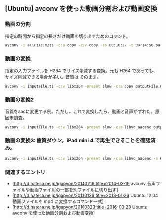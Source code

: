 ## [Ubuntu] avconv を使った動画分割および動画変換



### 動画の分割

指定の時間から指定の長さだけ動画を切り出すためのコマンド。

```sh
avconv -i allFile.m2ts -c:a copy -c:v copy -ss 00:16:12 -t 00:14:50 partialFile.ts
```



### 動画の変換

指定の入力ファイルを H264 でサイズ削減する変換。元も H264 であっても、サイズ削減できる場合が多い。音質は そのまま。

```sh
avconv -i inputFile.ts -c:v libx264 -preset slow -c:a copy outputFile.mp4
```



### 動画の変換2

音質をaacに変更する例。ただし、これで変換したら、動画と音声がずれた。原因未調査。

```sh
avconv -i inputFile.ts -c:v libx264 -preset slow -c:a libvo_aacenc outputFile.mp4
```



### 動画の変換3: 画質ダウン。iPad mini 4 で再生できることを確認済み。


```sh
avconv -i inputFile.ts -c:v libx264 -preset slow -c:a libvo_aacenc -s 640x360 outputFile.mp4
```



### 関連するエントリ

* [http://d.hatena.ne.jp/igapyon/20140219:title=2014-02-19 avconv 音声ファイルや動画ファイルの一部を別ファイルに切り出す]
* [http://d.hatena.ne.jp/igapyon/20130126:title=2013-01-26 Ubuntu 12.04 動画ファイルを mp4 に変換するコマンド一式]
* [http://d.hatena.ne.jp/igapyon/20160323:title=2016-03-23 Ubuntu avconv を使った動画分割および動画変換]

